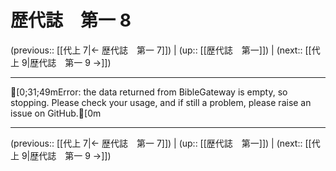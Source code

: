 # 歴代誌　第一 8

(previous:: [[代上 7|← 歴代誌　第一 7]]) | (up:: [[歴代誌　第一]]) | (next:: [[代上 9|歴代誌　第一 9 →]])

***
[0;31;49mError: the data returned from BibleGateway is empty, so stopping. Please check your usage, and if still a problem, please raise an issue on GitHub.[0m

***

(previous:: [[代上 7|← 歴代誌　第一 7]]) | (up:: [[歴代誌　第一]]) | (next:: [[代上 9|歴代誌　第一 9 →]])
